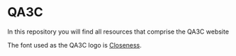 # QA3C

In this repository you will find all resources that comprise the QA3C website

The font used as the QA3C logo is [Closeness](https://www.dafont.com/closeness.font?text=QA3C ).

